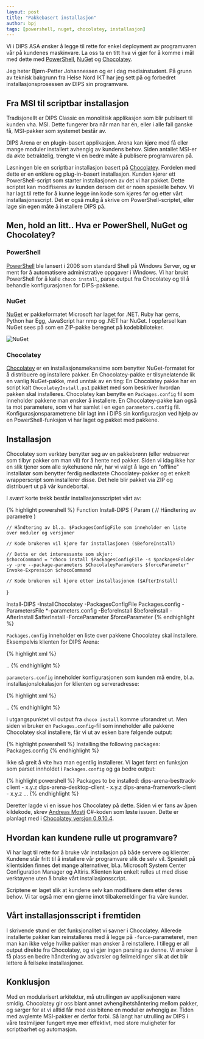 ```yaml
---
layout: post
title: "Pakkebasert installasjon"
author: bpj
tags: [powershell, nuget, chocolatey, installasjon]
---
```

Vi i DIPS ASA ønsker å legge til rette for enkel deployment av programvaren vår på kundenes maskinvare. La oss ta en titt hva vi gjør for å komme i mål med dette med [PowerShell](https://msdn.microsoft.com/en-us/powershell/mt173057.aspx), [NuGet](https://www.nuget.org/) og [Chocolatey](https://chocolatey.org/).    

<!--more-->

Jeg heter Bjørn-Petter Johannessen og er i dag medisinstudent. På grunn av teknisk bakgrunn fra Helse Nord IKT har jeg sett på og forbedret installasjonsprosessen av DIPS sin programvare.

## Fra MSI til scriptbar installasjon

Tradisjonellt er DIPS Classic en monolitisk applikasjon som blir publisert til kunden vha. MSI. Dette fungerer bra når man har én, eller i alle fall ganske få, MSI-pakker som systemet består av.

DIPS Arena er en plugin-basert applikasjon. Arena kan kjøre med få eller mange moduler installert avhengig av kundens behov. Siden antallet MSI-er da økte betraktelig, trengte vi en bedre måte å publisere programvaren på.

Løsningen ble en scriptbar installasjon basert på [Chocolatey](https://chocolatey.org/). Fordelen med dette er en enklere og plug-in-basert installasjon. Kunden kjører ett PowerShell-script som starter installasjonen av det vi har pakket. Dette scriptet kan modifiseres av kunden dersom det er noen spesielle behov. Vi har lagt til rette for å kunne legge inn kode som kjøres før og etter vårt installasjonsscript. Det er også mulig å skrive om PowerShell-scriptet, eller lage sin egen måte å installere DIPS på. 

## Men, hold an litt.. Hva er PowerShell, NuGet og Chocolatey?

### PowerShell

[PowerShell](https://msdn.microsoft.com/en-us/powershell/mt173057.aspx) ble lansert i 2006 som standard Shell på Windows Server, og er ment for å automatisere administrative oppgaver i Windows. Vi har brukt PowerShell for å kalle `choco install`, parse output fra Chocolatey og til å behandle konfigurasjonen for DIPS-pakkene.

### NuGet
[NuGet](https://www.nuget.org/) er pakkeformatet Microsoft har laget for .NET. Ruby har gems, Python har Egg, JavaScript har nmp og .NET har NuGet. I oppførsel kan NuGet sees på som en ZIP-pakke beregnet på kodebiblioteker.  

![NuGet](../../../img/bpj/nuget.png)

### Chocolatey 
[Chocolatey](https://chocolatey.org/) er en installasjonsmekansime som benytter NuGet-formatet for å distribuere og installere pakker. En Chocolatey-pakke er tilsynelatende lik en vanlig NuGet-pakke, med unntak av en ting: En Chocolatey pakke har en script kalt ``ChocolateyInstall.ps1`` pakket med som beskriver hvordan pakken skal installeres. Chocolatey kan benytte en  `Packages.config` fil som inneholder pakkene man ønsker å installere. En Chocolatey-pakke kan også ta mot parametere, som vi har samlet i en egen `parameters.config` fil. Konfigurasjonsparametrene blir lagt inn i DIPS sin konfigurasjon ved hjelp av en PowerShell-funksjon vi har laget og pakket med pakkene.

## Installasjon

Chocolatey som verktøy benytter seg av en pakkebrønn (eller webserver som tilbyr pakker om man vil) for å hente ned pakker. Siden vi idag ikke har en slik tjener som alle sykehusene når, har vi valgt å lage en "offline" installatør som benytter ferdig nedlastete Chocolatey-pakker og et enkelt wrapperscript som installerer disse. Det hele blir pakket via ZIP og distribuert ut på vår kundebortal. 

I _svært_ korte trekk består installasjonsscriptet vårt av:

{% highlight powershell %}
Function Install-DIPS
{
    Param (
        // Håndtering av parametre
    )
    
    // Håndtering av bl.a. $PackagesConfigFile som inneholder en liste over moduler og versjoner

    // Kode brukeren vil kjøre før installasjonen ($BeforeInstall)

    // Dette er det interessante som skjer:
    $chocoCommand = "choco install $PackagesConfigFile -s $packagesFolder -y -pre --package-parameters $ChocolateyParameters $forceParameter"
    Invoke-Expression $chocoCommand

    // Kode brukeren vil kjøre etter installasjonen ($AfterInstall)
}

Install-DIPS -InstallChocolatey -PackagesConfigFile Packages.config -ParametersFile *-parameters.config -BeforeInstall $beforeInstall -AfterInstall $afterInstall -ForceParameter $forceParameter
{% endhighlight %}

`Packages.config` inneholder en liste over pakkene Chocolatey skal installere. Eksempelvis klienten for DIPS Arena:

{% highlight xml %}
<?xml version="1.0" encoding="utf-8"?>
<packages>
    <package id="dips-arena-besttrack-client"     version="x.y.z" />
    <package id="dips-arena-desktop-client"       version="x.y.z" />
    <package id="dips-arena-framework-client"     version="x.y.z" />
    ..
{% endhighlight %}

`parameters.config` inneholder konfigurasjonen som kunden må endre, bl.a. installasjonslokalasjon for klienten og serveradresse:

{% highlight xml %}

<?xml version="1.0" encoding="utf-8"?>
<parameters>
	<!-- Installation folder -->
    <parameter name="InstallLocation"     value="" /> <!-- The installation location. Example: “C:\DIPS” -->
	<!-- Config parameters -->
    <parameter name="ArenaServerHostName" value="" /> <!-- Hostname of the Arena-Server the client should connect to. Example: “arena-srv-01.domain.no” -->
    ..
{% endhighlight %}

I utgangspunktet vil output fra `choco install` komme uforandret ut. Men siden vi bruker en `Packages.config`-fil som inneholder alle pakkene Chocolatey skal installere, får vi ut av esken bare følgende output:

{% highlight powershell %}
Installing the following packages: Packages.config
{% endhighlight %}

Ikke så greit å vite hva man egentlig installerer. Vi laget først en funksjon som parset innholdet i `Packages.config` og ga bedre output:

{% highlight powershell %}
Packages to be installed:
 dips-arena-besttrack-client - x.y.z
 dips-arena-desktop-client - x.y.z
 dips-arena-framework-client - x.y.z
 ...
{% endhighlight %}

Deretter lagde vi en issue hos Chocolatey på dette. Siden vi er fans av åpen kildekode, skrev [Andreas Mosti](/authors/anm) C#-koden som løste issuen. Dette er planlagt med i [Chocolatey versjon 0.9.10.4](https://github.com/chocolatey/choco/issues/878).

## Hvordan kan kundene rulle ut programvare?
Vi har lagt til rette for å bruke vår installasjon på både servere og klienter. Kundene står fritt til å installere vår programvare slik de selv vil. Spesielt på klientsiden finnes det mange alternativer, bl.a. Microsoft System Center Configuration Manager og Altiris. Klienten kan enkelt rulles ut med disse verktøyene uten å bruke vårt installasjonsscript.

Scriptene er laget slik at kundene selv kan modifisere dem etter deres behov. Vi tar også mer enn gjerne imot tilbakemeldinger fra våre kunder. 

## Vårt installasjonsscript i fremtiden
I skrivende stund er det funksjonalitet vi savner i Chocolatey. Allerede installerte pakker kan reinstalleres med å legge på `-force`-parameteret, men man kan ikke velge hvilke pakker man ønsker å reinstallere. I tillegg er all output direkte fra Chocolatey, og vi gjør ingen parsing av denne. Vi ønsker å få plass en bedre håndtering av advarsler og feilmeldinger slik at det blir lettere å feilsøke installasjoner.

## Konklusjon

Med en modularisert arkitektur, må utrullingen av applikasjonen være smidig. Chocolatey gir oss blant annet avhengihetshåntering mellom pakker, og sørger for at vi alltid får med oss bitene en modul er avhengig av. Tiden med avglemte MSI-pakker er derfor forbi. Så langt har utrulling av DIPS i våre testmiljøer fungert mye mer effektivt, med store muligheter for scriptbarhet og automasjon.